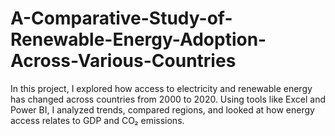# A-Comparative-Study-of-Renewable-Energy-Adoption-Across-Various-Countries
In this project, I explored how access to electricity and renewable energy has changed across countries from 2000 to 2020. Using tools like Excel and Power BI, I analyzed trends, compared regions, and looked at how energy access relates to GDP and CO₂ emissions.
